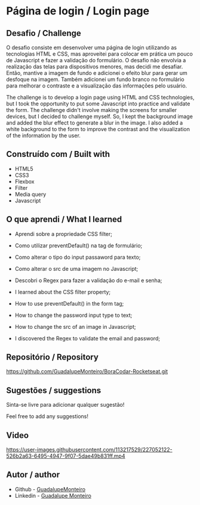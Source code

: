 # Página de login / Login page

## Desafio / Challenge
O desafio consiste em desenvolver uma página de login utilizando as tecnologias HTML e CSS, mas aproveitei para colocar em prática um pouco de Javascript e fazer a validação do formulário. O desafio não envolvia a realização das telas para dispositivos menores, mas decidi me desafiar. Então, mantive a imagem de fundo e adicionei o efeito blur para gerar um desfoque na imagem. Também adicionei um fundo branco no formulário para melhorar o contraste e a visualização das informações pelo usuário.

The challenge is to develop a login page using HTML and CSS technologies, but I took the opportunity to put some Javascript into practice and validate the form. The challenge didn't involve making the screens for smaller devices, but I decided to challenge myself. So, I kept the background image and added the blur effect to generate a blur in the image. I also added a white background to the form to improve the contrast and the visualization of the information by the user.

## Construído com / Built with
- HTML5
- CSS3
- Flexbox
- Filter
- Media query
- Javascript

## O que aprendi / What I learned 
- Aprendi sobre a propriedade CSS filter;
- Como utilizar preventDefault() na tag de formulário;
- Como alterar o tipo do input passaword para texto;
- Como alterar o src de uma imagem no Javascript;
- Descobri o Regex para fazer a validação do e-mail e senha;

- I learned about the CSS filter property;
- How to use preventDefault() in the form tag;
- How to change the password input type to text;
- How to change the src of an image in Javascript;
- I discovered the Regex to validate the email and password;

## Repositório / Repository
https://github.com/GuadalupeMonteiro/BoraCodar-Rocketseat.git

## Sugestões / suggestions
Sinta-se livre para adicionar qualquer sugestão! 

Feel free to add any suggestions!

## Video
https://user-images.githubusercontent.com/113217529/227052122-526b2a63-6495-4947-9f07-5dae49b831ff.mp4

## Autor / author
- Github - [GuadalupeMonteiro](https://github.com/GuadalupeMonteiro/BoraCodar-Rocketseat.git)
- Linkedin - [Guadalupe Monteiro](https://www.linkedin.com/in/guadalupe-monteiro-015314249/)
